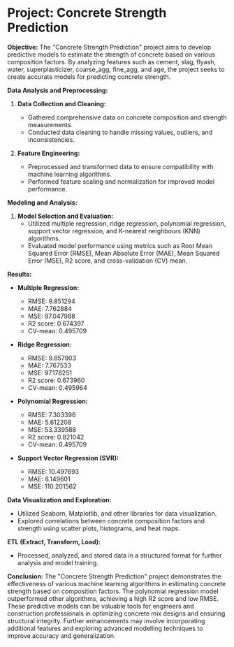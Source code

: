 # **Project: Concrete Strength Prediction**

**Objective:**
The "Concrete Strength Prediction" project aims to develop predictive models to estimate the strength of concrete based on various composition factors. By analyzing features such as cement, slag, flyash, water, superplasticizer, coarse_agg, fine_agg, and age, the project seeks to create accurate models for predicting concrete strength. 

**Data Analysis and Preprocessing:**
1. **Data Collection and Cleaning:**
   - Gathered comprehensive data on concrete composition and strength measurements.
   - Conducted data cleaning to handle missing values, outliers, and inconsistencies.

2. **Feature Engineering:**
   - Preprocessed and transformed data to ensure compatibility with machine learning algorithms.
   - Performed feature scaling and normalization for improved model performance.

**Modeling and Analysis:**
1. **Model Selection and Evaluation:**
   - Utilized multiple regression, ridge regression, polynomial regression, support vector regression, and K-nearest neighbours (KNN) algorithms.
   - Evaluated model performance using metrics such as Root Mean Squared Error (RMSE), Mean Absolute Error (MAE), Mean Squared Error (MSE), R2 score, and cross-validation (CV) mean.

**Results:**
- **Multiple Regression:**
  - RMSE: 9.851294
  - MAE: 7.762884
  - MSE: 97.047988
  - R2 score: 0.674397
  - CV-mean: 0.495709

- **Ridge Regression:**
  - RMSE: 9.857903
  - MAE: 7.767533
  - MSE: 97.178251
  - R2 score: 0.673960
  - CV-mean: 0.495964

- **Polynomial Regression:**
  - RMSE: 7.303396
  - MAE: 5.612208
  - MSE: 53.339588
  - R2 score: 0.821042
  - CV-mean: 0.495709

- **Support Vector Regression (SVR):**
  - RMSE: 10.497693
  - MAE: 8.149601
  - MSE: 110.201562


**Data Visualization and Exploration:**
- Utilized Seaborn, Matplotlib, and other libraries for data visualization.
- Explored correlations between concrete composition factors and strength using scatter plots, histograms, and heat maps.

**ETL (Extract, Transform, Load):**
- Processed, analyzed, and stored data in a structured format for further analysis and model training.

**Conclusion:**
The "Concrete Strength Prediction" project demonstrates the effectiveness of various machine learning algorithms in estimating concrete strength based on composition factors. The polynomial regression model outperformed other algorithms, achieving a high R2 score and low RMSE. These predictive models can be valuable tools for engineers and construction professionals in optimizing concrete mix designs and ensuring structural integrity. Further enhancements may involve incorporating additional features and exploring advanced modelling techniques to improve accuracy and generalization.
